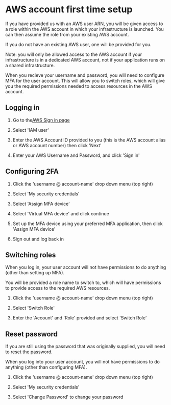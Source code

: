 # AWS account first time setup

If you have provided us with an AWS user ARN, you will be given access to a role within the AWS account in which your infrastructure is launched. You can then assume the role from your existing AWS account.

If you do not have an existing AWS user, one will be provided for you.

Note: you will only be allowed access to the AWS account if your infrastructure is in a dedicated AWS account, not if your application runs on a shared infrastructure.

When you recieve your username and password, you will need to configure MFA for the user account. This will allow you to switch roles, which will give you the required permissions needed to access resources in the AWS account.

## Logging in

1. Go to the[AWS Sign in page](https://console.aws.amazon.com/console/home?nc2=h_ct&src=header-signin)

2. Select 'IAM user'

3. Enter the AWS Account ID provided to you (this is the AWS account alias or AWS account number) then click 'Next'

4. Enter your AWS Username and Password, and click 'Sign in'

## Configuring 2FA

1. Click the 'username @ account-name' drop down menu (top right)

2. Select 'My security credentials'

3. Select 'Assign MFA device'

4. Select 'Virtual MFA device' and click continue

5. Set up the MFA device using your preferred MFA application, then click 'Assign MFA device'

6. Sign out and log back in

## Switching roles

When you log in, your user account will not have permissions to do anything (other than setting up MFA).

You will be provided a role name to switch to, which will have permissions to provide access to the required AWS resources.

1. Click the 'username @ account-name' drop down menu (top right)

2. Select 'Switch Role'

3. Enter the 'Account' and 'Role' provided and select 'Switch Role'

## Reset password

If you are still using the password that was originally supplied, you will need to reset the password.

When you log into your user account, you will not have permissions to do anything (other than configuring MFA).

1. Click the 'username @ account-name' drop down menu (top right)

2. Select 'My security credentials'

3. Select 'Change Password' to change your password
